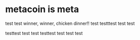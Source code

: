 # metacoin is meta

test
test
winner, winner, chicken dinner!!
test
testttest
test
test

testtest
test
test
testtest
test
test
test
